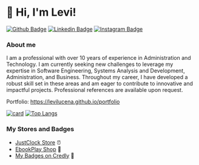 # 👋 Hi, I'm Levi!

[![Github Badge](https://img.shields.io/badge/-Github-000?style=flat-square&logo=Github&logoColor=white&link=https://github.com/LeviLucena)](https://github.com/LeviLucena)
[![Linkedin Badge](https://img.shields.io/badge/-LinkedIn-blue?style=flat-square&logo=Linkedin&logoColor=white&link=https://www.linkedin.com/in/levilucena/)](https://www.linkedin.com/in/levilucena)
[![Instagram Badge](https://img.shields.io/badge/-Instagram-E4405F?style=flat-square&logo=Instagram&logoColor=white&link=https://www.instagram.com/levi.lucena//)](https://www.instagram.com/levi.lucena//)


### About me
I am a professional with over 10 years of experience in Administration and Technology. I am currently seeking new challenges to leverage my expertise in Software Engineering, Systems Analysis and Development, Administration, and Business. Throughout my career, I have developed a robust skill set in these areas and am eager to contribute to innovative and impactful projects. Professional references are available upon request.

Portfolio: https://levilucena.github.io/portfolio

[![card](https://github-readme-stats.vercel.app/api?username=LeviLucena&theme=default&show_icons=true)](https://github.com/LeviLucena)
[![Top Langs](https://github-readme-stats.vercel.app/api/top-langs/?username=levilucena&hide=html&layout=compact&theme=default)](https://github.com/levilucena/github-readme-stats)

### My Stores and Badges
- [JustClock Store](https://www.justclock.store/) ⏰
- [EbookPlay Shop](https://ebookplay.kpages.online/shop) 📖
- [My Badges on Credly](https://www.credly.com/users/levi-gustavo-oliveira-lucena) 🏅

